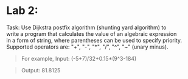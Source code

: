 # Lab 2:									  
 
 Task: Use Dijkstra postfix algorithm (shunting yard algorithm) to	  
 write a program that calculates the value of an algebraic expression	  
 in a form of string, where parentheses can be used to specify priority.
 Supported operators are: "+", "-", "*", "/", "^", "~" (unary minus).	  
 >For example, Input:  (-5+7)/32+0.15*(9^3-184)

> Output: 81.8125														  
